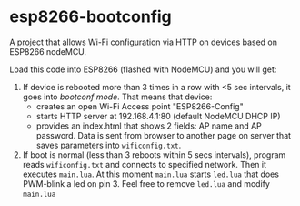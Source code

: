 # esp8266-bootconfig

A project that allows Wi-Fi configuration via HTTP on devices based on ESP8266 nodeMCU.

Load this code into ESP8266 (flashed with NodeMCU) and you will get:

1. If device is rebooted more than 3 times in a row with <5 sec intervals, it goes into *bootconf mode*. That means that device:
    * creates an open Wi-Fi Access point "ESP8266-Config"
    * starts HTTP server at 192.168.4.1:80 (default NodeMCU DHCP IP)
    * provides an index.html that shows 2 fields: AP name and AP password. Data is sent from browser to another page on server 
      that saves parameters into ````wificonfig.txt````.
2. If boot is normal (less than 3 reboots within 5 secs intervals), program reads ````wificonfig.txt```` and connects to 
specified network. Then it executes ````main.lua````. At this moment ````main.lua```` starts ````led.lua```` that does PWM-blink a led on pin 3. Feel free to remove ````led.lua```` and modify ````main.lua````
